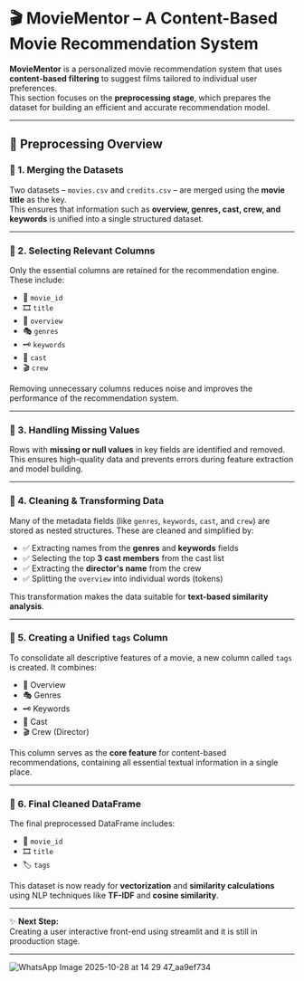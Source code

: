 # 🎬 MovieMentor – A Content-Based Movie Recommendation System

**MovieMentor** is a personalized movie recommendation system that uses **content-based filtering** to suggest films tailored to individual user preferences.  
This section focuses on the **preprocessing stage**, which prepares the dataset for building an efficient and accurate recommendation model.

---

## 🔧 Preprocessing Overview

### 📌 1. Merging the Datasets
Two datasets – `movies.csv` and `credits.csv` – are merged using the **movie title** as the key.  
This ensures that information such as **overview, genres, cast, crew, and keywords** is unified into a single structured dataset.

---

### 📌 2. Selecting Relevant Columns
Only the essential columns are retained for the recommendation engine. These include:

- 🎥 `movie_id`  
- 🎞️ `title`  
- 📝 `overview`  
- 🎭 `genres`  
- 🗝️ `keywords`  
- 👥 `cast`  
- 🎬 `crew`  

Removing unnecessary columns reduces noise and improves the performance of the recommendation system.

---

### 📌 3. Handling Missing Values
Rows with **missing or null values** in key fields are identified and removed.  
This ensures high-quality data and prevents errors during feature extraction and model building.

---

### 📌 4. Cleaning & Transforming Data
Many of the metadata fields (like `genres`, `keywords`, `cast`, and `crew`) are stored as nested structures. These are cleaned and simplified by:

- ✅ Extracting names from the **genres** and **keywords** fields  
- ✅ Selecting the top **3 cast members** from the cast list  
- ✅ Extracting the **director's name** from the crew  
- ✅ Splitting the `overview` into individual words (tokens)  

This transformation makes the data suitable for **text-based similarity analysis**.

---

### 📌 5. Creating a Unified `tags` Column
To consolidate all descriptive features of a movie, a new column called `tags` is created. It combines:

- 📝 Overview  
- 🎭 Genres  
- 🗝️ Keywords  
- 👥 Cast  
- 🎬 Crew (Director)  

This column serves as the **core feature** for content-based recommendations, containing all essential textual information in a single place.

---

### 📌 6. Final Cleaned DataFrame
The final preprocessed DataFrame includes:

- 🎥 `movie_id`  
- 🎞️ `title`  
- 🏷️ `tags`  

This dataset is now ready for **vectorization** and **similarity calculations** using NLP techniques like **TF-IDF** and **cosine similarity**.

---

✨ **Next Step:**  
Creating a user interactive front-end using streamlit and it is still in prooduction stage.

---

![WhatsApp Image 2025-10-28 at 14 29 47_aa9ef734](https://github.com/user-attachments/assets/d6514ec8-85ba-416d-a58a-764d2c9ebb55)

